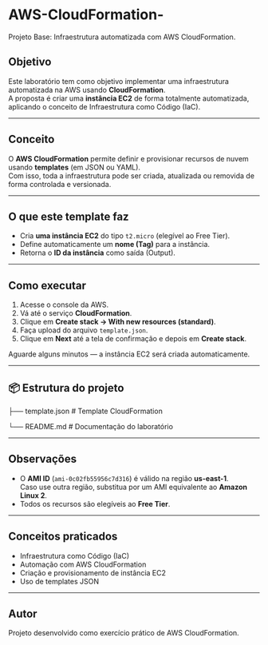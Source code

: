 # AWS-CloudFormation-
Projeto Base:  Infraestrutura automatizada com AWS CloudFormation.

## Objetivo
Este laboratório tem como objetivo implementar uma infraestrutura automatizada na AWS usando **CloudFormation**.  
A proposta é criar uma **instância EC2** de forma totalmente automatizada, aplicando o conceito de Infraestrutura como Código (IaC).

---

## Conceito
O **AWS CloudFormation** permite definir e provisionar recursos de nuvem usando **templates** (em JSON ou YAML).  
Com isso, toda a infraestrutura pode ser criada, atualizada ou removida de forma controlada e versionada.

---

## O que este template faz
- Cria **uma instância EC2** do tipo `t2.micro` (elegível ao Free Tier).  
- Define automaticamente um **nome (Tag)** para a instância.  
- Retorna o **ID da instância** como saída (Output).

---

## Como executar

1. Acesse o console da AWS.  
2. Vá até o serviço **CloudFormation**.  
3. Clique em **Create stack → With new resources (standard)**.  
4. Faça upload do arquivo `template.json`.  
5. Clique em **Next** até a tela de confirmação e depois em **Create stack**.  

Aguarde alguns minutos — a instância EC2 será criada automaticamente.

---

## 📦 Estrutura do projeto

├── template.json # Template CloudFormation

└── README.md # Documentação do laboratório


---

## Observações
- O **AMI ID** (`ami-0c02fb55956c7d316`) é válido na região **us-east-1**.  
  Caso use outra região, substitua por um AMI equivalente ao **Amazon Linux 2**.  
- Todos os recursos são elegíveis ao **Free Tier**.

---

## Conceitos praticados
- Infraestrutura como Código (IaC)
- Automação com AWS CloudFormation
- Criação e provisionamento de instância EC2
- Uso de templates JSON

---

## Autor
Projeto desenvolvido como exercício prático de AWS CloudFormation.

